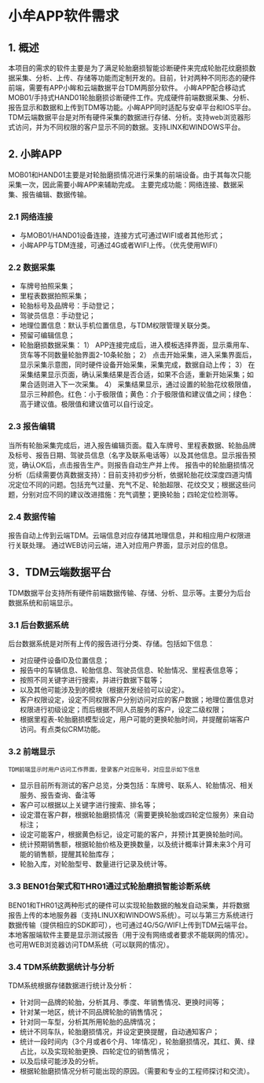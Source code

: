 # 小牟APP软件需求
## 1.	概述
本项目的需求的软件主要是为了满足轮胎磨损智能诊断硬件来完成轮胎花纹磨损数据采集、分析、上传、存储等功能而定制开发的。目前，针对两种不同形态的硬件前端，需要有APP小眸和云端数据平台TDM两部分软件。
小眸APP配合移动式MOB01/手持式HAND01轮胎磨损诊断硬件工作。完成硬件前端数据采集、分析、报告显示和数据和上传到TDM等功能。小眸APP同时适配与安卓平台和IOS平台。
TDM云端数据平台是对所有硬件采集的数据进行存储、分析。支持web浏览器形式访问，并为不同权限的客户显示不同的数据。支持LINX和WINDOWS平台。
## 2.	小眸APP
MOB01和HAND01主要是对轮胎磨损情况进行采集的前端设备。由于其每次只能采集一次，因此需要小眸APP来辅助完成。
主要完成功能：网络连接、数据采集、报告编辑、数据传输。
### 2.1	网络连接
- 与MOB01/HAND01设备连接，连接方式可通过WIFI或者其他形式；
- 小眸APP与TDM连接，可通过4G或者WIFI上传。（优先使用WIFI）
### 2.2	数据采集
*	车牌号拍照采集；
*	里程表数据拍照采集；
*	轮胎标号及品牌号：手动登记；
*	驾驶员信息：手动登记；
*	地理位置信息：默认手机位置信息，与TDM权限管理关联分类。
*	预留可编辑信息；
*	轮胎磨损数据采集：
1）	APP连接完成后，进入模板选择界面，显示乘用车、货车等不同数量轮胎界面2-10条轮胎；
2）	点击开始采集，进入采集界面后，显示采集示意图，同时硬件设备开始采集，采集完成，数据自动上传；
3）	在采集结果显示页面，确认采集结果是否合适，如果不合适，重新开始采集；如果合适则进入下一次采集。
4）	采集结果显示，通过设置的轮胎花纹极限值，显示三种颜色。红色：小于极限值；黄色：介于极限值和建议值之间；绿色：高于建议值。极限值和建议值可以自行设定。
### 2.3 报告编辑
当所有轮胎采集完成后，进入报告编辑页面。载入车牌号、里程表数据、轮胎品牌及标号、报告日期、驾驶员信息（名字及联系电话等）以及其他信息。显示报告预览，确认OK后，点击报告生产。则报告自动生产并上传。
报告中的轮胎磨损情况分析（后续需要仿真数据支持）：目前支持初步分析，依据轮胎花纹深度四道沟情况定位不同的问题。包括充气过量、充气不足、轮胎超限、花纹交叉；根据这些问题，分别对应不同的建议改进措施：充气调整；更换轮胎；四轮定位检测等。
### 2.4 数据传输
报告自动上传到云端TDM。云端信息对应存储其地理信息，并和相应用户权限进行关联处理。
通过WEB访问云端，进入对应用户界面，显示对应的信息。
## 3．TDM云端数据平台
TDM数据平台支持所有硬件前端数据传输、存储、分析、显示等。主要分为后台数据系统和前端显示。
### 3.1 后台数据系统
后台数据系统是对所有上传的报告进行分类、存储。包括如下信息：
*	对应硬件设备ID及位置信息；
*	报告中的车辆信息、轮胎信息、驾驶员信息、轮胎情况、里程表信息等；
*	按照不同关键字进行搜索，并进行数据下载等；
*	以及其他可能涉及到的模块（根据开发经验可以设定）。
*	客户权限设定，设定不同权限客户分别访问对应的客户数据；地理位置信息对权限进行初级设定；而后根据不同人员服务的客户，设定二级权限；
*	根据里程表-轮胎磨损模型设定，用户可能的更换轮胎时间，并提醒前端客户访问。有点类似CRM功能。
### 3.2 前端显示
    TDM前端显示时用户访问工作界面，登录客户对应账号，对应显示如下信息
*	显示目前所有测试的客户总览，分类包括：车牌号、联系人、轮胎情况、相关服务、报告查询、备注等
*	客户可以根据以上关键字进行搜索、排名等；
*	设定潜在客户群，根据轮胎磨损情况（需要更换轮胎或四轮定位服务）来自动标注；
*	设定可能客户，根据黄色标记，设定可能的客户，并预计其更换轮胎时间。
*	统计预期销售额，根据轮胎价格及更换数量，以及统计概率计算未来3个月可能的销售额，提醒其轮胎库存；
*	轮胎入库，对轮胎型号、数量进行记录及统计等。
### 3.3 BEN01台架式和THR01通过式轮胎磨损智能诊断系统
BEN01和THR01这两种形式的硬件可以实现轮胎数据的触发自动采集，并将数据报告上传的本地服务器（支持LINUX和WINDOWS系统）。可以与第三方系统进行数据传输（提供相应的SDK即可），也可通过4G/5G/WIFI上传到TDM云端平台。
本地客服端软件主要是显示测试报告（用于没有网络或者要求不能联网的情况）。也可用WEB浏览器访问TDM系统（可以联网的情况）。
### 3.4 TDM系统数据统计与分析
TDM系统根据存储数据进行统计及分析：
*	针对同一品牌的轮胎，分析其月、季度、年销售情况、更换时间等；
*	针对某一地区，统计不同品牌轮胎的销售情况；
*	针对同一车型，分析其所用轮胎的品牌情况；
*	统计不同车队，轮胎磨损情况，并设定更换提醒，自动通知客户；
*	统计一段时间内（3个月或者6个月、1年情况），轮胎磨损情况，其红、黄、绿占比，以及实现轮胎更换、四轮定位的销售情况；
*	以及后续可能涉及的分析。
*	根据轮胎磨损情况分析可能出现的原因。（需要和专业的工程师探讨和交流）。
